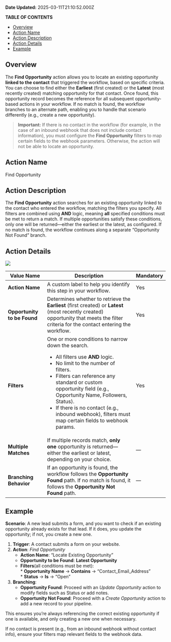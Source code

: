 **Date Updated:** 2025-03-11T21:10:52.000Z

**TABLE OF CONTENTS**

* [Overview](#Overview)
* [Action Name](#Action-Name)
* [Action Description](#Action-Description)
* [Action Details](#Action-Details)
* [Example](#Example)

##   

## Overview

The **Find Opportunity** action allows you to locate an existing opportunity **linked to the contact** that triggered the workflow, based on specific criteria. You can choose to find either the **Earliest** (first created) or the **Latest** (most recently created) matching opportunity for that contact. Once found, this opportunity record becomes the reference for all subsequent opportunity-based actions in your workflow. If no match is found, the workflow branches to an alternate path, enabling you to handle that scenario differently (e.g., create a new opportunity).

> **Important:** If there is no contact in the workflow (for example, in the case of an inbound webhook that does not include contact information), you must configure the **Find Opportunity** filters to map certain fields to the webhook parameters. Otherwise, the action will not be able to locate an opportunity.

  
## Action Name

Find Opportunity

  
## Action Description

The **Find Opportunity** action searches for an existing opportunity linked to the contact who entered the workflow, matching the filters you specify. All filters are combined using **AND** logic, meaning **all** specified conditions must be met to return a match. If multiple opportunities satisfy these conditions, only one will be returned—either the earliest or the latest, as configured. If no match is found, the workflow continues along a separate “Opportunity Not Found” branch.

  
## Action Details

  
![](https://s3.amazonaws.com/cdn.freshdesk.com/data/helpdesk/attachments/production/155043046868/original/FxNS2rZa7iap2gXiQGTppOlMqFAt7cIDvw.png?1741697609)

| **Value Name**              | **Description**                                                                                                                                                                                                                                                                                                                                                              | **Mandatory** |
| --------------------------- | ---------------------------------------------------------------------------------------------------------------------------------------------------------------------------------------------------------------------------------------------------------------------------------------------------------------------------------------------------------------------------- | ------------- |
| **Action Name**             | A custom label to help you identify this step in your workflow.                                                                                                                                                                                                                                                                                                              | Yes           |
| **Opportunity to be Found** | Determines whether to retrieve the **Earliest** (first created) or **Latest** (most recently created) opportunity that meets the filter criteria for the contact entering the workflow.                                                                                                                                                                                      | Yes           |
| **Filters**                 | One or more conditions to narrow down the search. <ul><li>All filters use **AND** logic.</li><li>No limit to the number of filters.</li><li>Filters can reference any standard or custom opportunity field (e.g., Opportunity Name, Followers, Status).</li><li>If there is no contact (e.g., inbound webhook), filters must map certain fields to webhook params.</li></ul> | Yes           |
| **Multiple Matches**        | If multiple records match, **only one** opportunity is returned—either the earliest or latest, depending on your choice.                                                                                                                                                                                                                                                     | —             |
| **Branching Behavior**      | If an opportunity is found, the workflow follows the **Opportunity Found** path. If no match is found, it follows the **Opportunity Not Found** path.                                                                                                                                                                                                                        | —             |

#### 

  
## Example

**Scenario**: A new lead submits a form, and you want to check if an existing opportunity already exists for that lead. If it does, you update the opportunity; if not, you create a new one.

1. **Trigger**: A contact submits a form on your website.
2. **Action**: _Find Opportunity_  
   * **Action Name**: “Locate Existing Opportunity”  
   * **Opportunity to be Found**: **Latest Opportunity**  
   * **Filters**(all conditions must be met):  
         * **Opportunity Name** → **Contains** → “Contact\_Email\_Address”  
         * **Status** → **Is** → “Open”
3. **Branching**:  
   * **Opportunity Found**: Proceed with an _Update Opportunity_ action to modify fields such as Status or add notes.  
   * **Opportunity Not Found**: Proceed with a _Create Opportunity_ action to add a new record to your pipeline.

This ensures you’re always referencing the correct existing opportunity if one is available, and only creating a new one when necessary.  
  
If no contact is present (e.g., from an inbound webhook without contact info), ensure your filters map relevant fields to the webhook data.

  